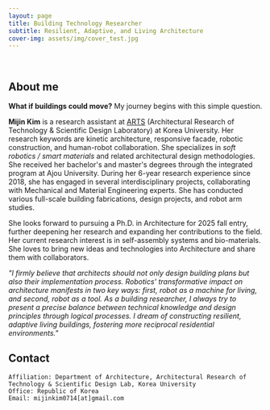 ```yaml
---
layout: page
title: Building Technology Researcher
subtitle: Resilient, Adaptive, and Living Architecture
cover-img: assets/img/cover_test.jpg
---
```


<br/>

## About me

**What if buildings could move?** My journey begins with this simple question.

**Mijin Kim** is a research assistant at [ARTS](https://www.designtechlab.org/) (Architectural Research of Technology & Scientific Design Laboratory) at Korea University. Her research keywords are kinetic architecture, responsive facade, robotic construction, and human-robot collaboration. She specializes in _soft robotics / smart materials_ and related architectural design methodologies. She received her bachelor's and master's degrees through the integrated program at Ajou University. During her 6-year research experience since 2018, she has engaged in several interdisciplinary projects, collaborating with Mechanical and Material Engineering experts. She has conducted various full-scale building fabrications, design projects, and robot arm studies.  

She looks forward to pursuing a Ph.D. in Architecture for 2025 fall entry, further deepening her research and expanding her contributions to the field. Her current research interest is in self-assembly systems and bio-materials. She loves to bring new ideas and technologies into Architecture and share them with collaborators. 

_"I firmly believe that architects should not only design building plans but also their implementation process. Robotics' transformative impact on architecture manifests in two key ways: first, robot as a machine for living, and second, robot as a tool. As a building researcher, I always try to present a precise balance between technical knowledge and design principles through logical processes. I dream of constructing resilient, adaptive living buildings, fostering more reciprocal residential environments."_


## Contact

```
Affiliation: Department of Architecture, Architectural Research of Technology & Scientific Design Lab, Korea University
Office: Republic of Korea
Email: mijinkim0714[at]gmail.com
```
